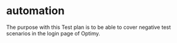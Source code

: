 # automation

The purpose with this Test plan is to be able to cover negative test scenarios in the login page of Optimy.

